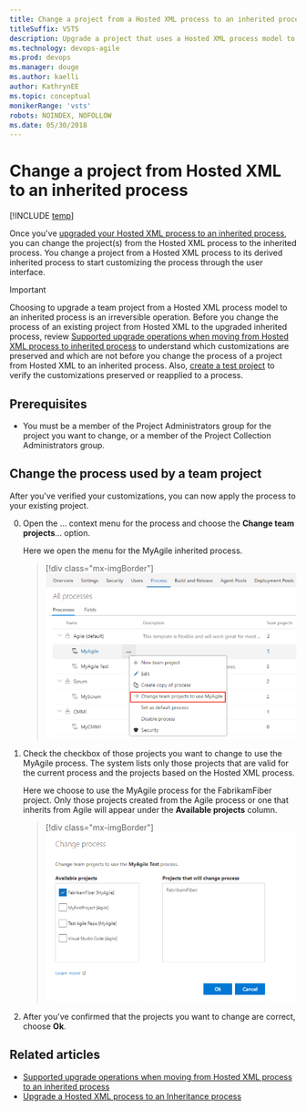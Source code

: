 ```yaml
---
title: Change a project from a Hosted XML process to an inherited process
titleSuffix: VSTS     
description: Upgrade a project that uses a Hosted XML process model to an inherited process in Visual Studio Team Services
ms.technology: devops-agile
ms.prod: devops
ms.manager: douge
ms.author: kaelli
author: KathrynEE
ms.topic: conceptual
monikerRange: 'vsts'
robots: NOINDEX, NOFOLLOW
ms.date: 05/30/2018
---
```


# Change a project from Hosted XML to an inherited process 

[!INCLUDE [temp](../../../_shared/version-vsts-only.md)]

Once you've [upgraded your Hosted XML process to an inherited process](upgrade-hosted-to-inherited.md), you can change the project(s) from the Hosted XML process to the inherited process. You change a project from a Hosted XML process to its derived inherited process to start customizing the process through the user interface.  

> [!IMPORTANT]  
> Choosing to upgrade a team project from a Hosted XML process model to an inherited process is an irreversible operation. Before you change the process of an existing project from Hosted XML to the upgraded inherited process, review [Supported upgrade operations when moving from Hosted XML process to inherited process](upgrade-support-hosted-to-inherited.md) to understand which customizations are preserved and which are not before you change the process of a project from Hosted XML to an inherited process. Also, [create a test project](upgrade-hosted-to-inherited.md#verify) to verify the customizations preserved or reapplied to a process.


## Prerequisites 
- You must be a member of the Project Administrators group for the project you want to change, or a member of the Project Collection Administrators group.


<a id="change-inherited-process"></a>
## Change the process used by a team project 

After you've verified your customizations, you can now apply the process to your existing project. 

0. Open the &hellip; context menu for the process and choose the **Change team projects**&hellip; option. 

	Here we open the menu for the MyAgile inherited process. 

	> [!div class="mx-imgBorder"]  
	> ![MyAgile process context menu, Choose Change team projects to use MyAgile](_img/migration/add-custom-change-process.png)
	
0. Check the checkbox of those projects you want to change to use the MyAgile process. The system lists only those projects that are valid for the current process and the projects based on the Hosted XML process.	

	Here we choose to use the MyAgile process for the FabrikamFiber project.  Only those projects created from the Agile process or one that inherits from Agile will appear under the **Available projects** column. 
  
	> [!div class="mx-imgBorder"]  
	> ![Change process to an inherited process dialog](_img/process/customize-change-process-dialog.png) 

0. After  you've confirmed that the projects you want to change are correct, choose **Ok**. 


<!--- 
If you have several projects that you want to change, you can change several projects at once by going to the **Process** page and choosing the [**Change team projects…** option](../../../organizations/settings/work/manage-process.md). 
--> 

## Related articles
- [Supported upgrade operations when moving from Hosted XML process to an inherited process](upgrade-support-hosted-to-inherited.md)
- [Upgrade a Hosted XML process to an Inheritance process](upgrade-hosted-to-inherited.md) 

